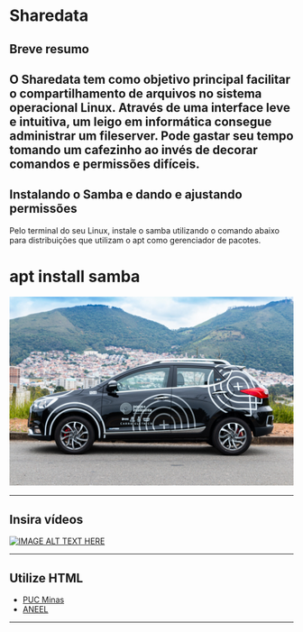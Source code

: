 # Sharedata
## Breve resumo

O Sharedata tem como objetivo principal facilitar o compartilhamento de arquivos no sistema operacional Linux. 
Através de uma interface leve e intuitiva, um leigo em informática consegue administrar um fileserver.
Pode gastar seu tempo tomando um cafezinho ao invés de decorar comandos e permissões difíceis.
---

## Instalando o Samba e dando e ajustando permissões

Pelo terminal do seu Linux, instale o samba utilizando o comando abaixo para distribuições que utilizam o apt como gerenciador de pacotes.
# apt install samba
![alt text](https://github.com/fabianocostateixeira/eletricalc/blob/main/images/carro5.jpg "Imagem do carro JAC iEV40 adesivado com as marcas do projeto")

---

## Insira vídeos

[![IMAGE ALT TEXT HERE](http://img.youtube.com/vi/79ehBlsvnXg/0.jpg)](http://www.youtube.com/watch?v=79ehBlsvnXg)

---

## Utilize HTML
<ul>
  <li><a href="https://www.pucpcaldas.br">PUC Minas</a></li>
  <li><a href="https://www.aneel.gov.br">ANEEL</a></li>
</ul>

---

